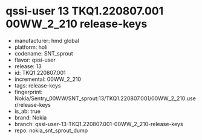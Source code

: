 # qssi-user 13 TKQ1.220807.001 00WW_2_210 release-keys
- manufacturer: hmd global
- platform: holi
- codename: SNT_sprout
- flavor: qssi-user
- release: 13
- id: TKQ1.220807.001
- incremental: 00WW_2_210
- tags: release-keys
- fingerprint: Nokia/Sentry_00WW/SNT_sprout:13/TKQ1.220807.001/00WW_2_210:user/release-keys
- is_ab: true
- brand: Nokia
- branch: qssi-user-13-TKQ1.220807.001-00WW_2_210-release-keys
- repo: nokia_snt_sprout_dump

